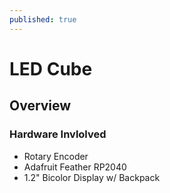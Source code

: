 ```yaml
---
published: true
---
```

# LED Cube #

## Overview ##


### Hardware Invlolved 

- Rotary Encoder
- Adafruit Feather RP2040 
- 1.2" Bicolor Display w/ Backpack



